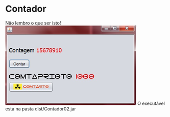 # Contador
Não lembro o que ser isto!<br>
![Contador](contador.jpg)
O executável esta na pasta dist/Contador02.jar
